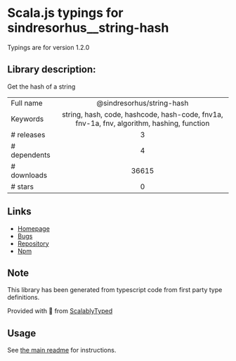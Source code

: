 
# Scala.js typings for sindresorhus__string-hash

Typings are for version 1.2.0

## Library description:
Get the hash of a string

|                    |                 |
| ------------------ | :-------------: |
| Full name          | @sindresorhus/string-hash |
| Keywords           | string, hash, code, hashcode, hash-code, fnv1a, fnv-1a, fnv, algorithm, hashing, function |
| # releases         | 3 |
| # dependents       | 4 |
| # downloads        | 36615 |
| # stars            | 0 |

## Links
- [Homepage](https://github.com/sindresorhus/string-hash#readme)
- [Bugs](https://github.com/sindresorhus/string-hash/issues)
- [Repository](https://github.com/sindresorhus/string-hash)
- [Npm](https://www.npmjs.com/package/%40sindresorhus%2Fstring-hash)
    


## Note
This library has been generated from typescript code from first party type definitions.

Provided with :purple_heart: from [ScalablyTyped](https://github.com/oyvindberg/ScalablyTyped)

## Usage
See [the main readme](../../readme.md) for instructions.


